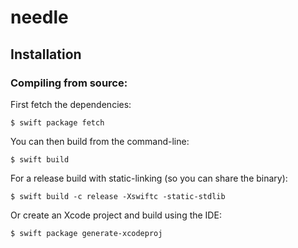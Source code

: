 # needle

## Installation

### Compiling from source:

First fetch the dependencies:

```
$ swift package fetch
```

You can then build from the command-line:

```
$ swift build
```

For a release build with static-linking (so you can share the binary):

```
$ swift build -c release -Xswiftc -static-stdlib
```

Or create an Xcode project and build using the IDE:

```
$ swift package generate-xcodeproj
```


